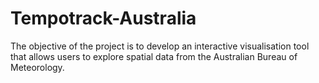 # Tempotrack-Australia
The objective of the project is to develop an interactive visualisation tool that allows users to explore spatial data from the Australian Bureau of Meteorology.
